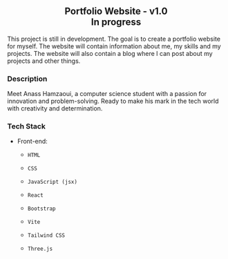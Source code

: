 <h2 align="center">
  Portfolio Website - v1.0<br/>
  In progress
</h2>
This project is still in development. The goal is to create a portfolio website for myself. The website will contain information about me, my skills and my projects. The website will also contain a blog where I can post about my projects and other things.

### Description
Meet Anass Hamzaoui, a computer science student with a passion for innovation and problem-solving. Ready to make his mark in the tech world with creativity and determination.

### Tech Stack
- Front-end:
  -     HTML
  -     CSS
  -     JavaScript (jsx)
  -     React
  -     Bootstrap
  -     Vite
  -     Tailwind CSS
  -     Three.js

